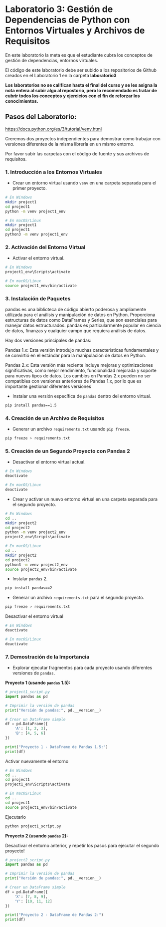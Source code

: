 # Laboratorio 3: Gestión de Dependencias de Python con Entornos Virtuales y Archivos de Requisitos

En este laboratorio la meta es que el estudiante cubra los conceptos de gestión de dependencias, entornos virtuales.

El código de este laboratorio debe ser subido a los repositorios de Github creados en el Laboratorio 1 en la carpeta **laboratorio3**

**Los laboratorios no se califican hasta el final del curso y se les asigna la nota entera al subir algo al repostorio, pero lo recomendado es tratar de cubrir todos los conceptos y ejercicios con el fin de reforzar los conocimientos.**

## Pasos del Laboratorio:

https://docs.python.org/es/3/tutorial/venv.html

Creremos dos proyectos independientes para demostrar como trabajar con versiones diferentes de la misma librería en un mismo entorno. 

Por favor subir las carpetas con el código de fuente y sus archivos de requisitos.

### 1. Introducción a los Entornos Virtuales
- Crear un entorno virtual usando `venv` en una carpeta separada para el primer proyecto.

```bash
# En Windows
mkdir project1
cd project1
python -m venv project1_env

# En macOS/Linux
mkdir project1
cd project1
python3 -m venv project1_env
```

### 2. Activación del Entorno Virtual
- Activar el entorno virtual.

```bash
# En Windows
project1_env\Scripts\activate

# En macOS/Linux
source project1_env/bin/activate
```

### 3. Instalación de Paquetes

pandas es una biblioteca de código abierto poderosa y ampliamente utilizada para el análisis y manipulación de datos en Python. Proporciona estructuras de datos como DataFrames y Series, que son esenciales para manejar datos estructurados. pandas es particularmente popular en ciencia de datos, finanzas y cualquier campo que requiera análisis de datos.

Hay dos versiones principales de pandas:

Pandas 1.x: Esta versión introdujo muchas características fundamentales y se convirtió en el estándar para la manipulación de datos en Python.

Pandas 2.x: Esta versión más reciente incluye mejoras y optimizaciones significativas, como mejor rendimiento, funcionalidad mejorada y soporte para nuevos tipos de datos. Los cambios en Pandas 2.x pueden no ser compatibles con versiones anteriores de Pandas 1.x, por lo que es importante gestionar diferentes versiones

- Instalar una versión específica de `pandas` dentro del entorno virtual.

```bash
pip install pandas==1.5
```

### 4. Creación de un Archivo de Requisitos
- Generar un archivo `requirements.txt` usando `pip freeze`.

```bash
pip freeze > requirements.txt
```

### 5. Creación de un Segundo Proyecto con Pandas 2
- Desactivar el entorno virtual actual.

```bash
# En Windows
deactivate

# En macOS/Linux
deactivate
```

- Crear y activar un nuevo entorno virtual en una carpeta separada para el segundo proyecto.

```bash
# En Windows
cd ..
mkdir project2
cd project2
python -m venv project2_env
project2_env\Scripts\activate

# En macOS/Linux
cd ..
mkdir project2
cd project2
python3 -m venv project2_env
source project2_env/bin/activate
```

- Instalar `pandas` 2.

```bash
pip install pandas==2
```

- Generar un archivo `requirements.txt` para el segundo proyecto.

```bash
pip freeze > requirements.txt
```

Desactivar el entorno virtual

```bash
# En Windows
deactivate

# En macOS/Linux
deactivate
```


### 7. Demostración de la Importancia
- Explorar ejecutar fragmentos para cada proyecto usando diferentes versiones de `pandas`.

**Proyecto 1 (usando `pandas` 1.5):**

```python
# project1_script.py
import pandas as pd

# Imprimir la versión de pandas
print("Versión de pandas:", pd.__version__)

# Crear un DataFrame simple
df = pd.DataFrame({
    'A': [1, 2, 3],
    'B': [4, 5, 6]
})

print("Proyecto 1 - DataFrame de Pandas 1.5:")
print(df)
```

Activar nuevamente el entorno

```bash
# En Windows
cd ..
cd project1
project1_env\Scripts\activate

# En macOS/Linux
cd ..
cd project1
source project1_env/bin/activate
```

Ejecutarlo

```bash
python project1_script.py
```

**Proyecto 2 (usando `pandas` 2):**

Desactivar el entorno anterior, y repetir los pasos para ejecutar el segundo proyecto!

```python
# project2_script.py
import pandas as pd

# Imprimir la versión de pandas
print("Versión de pandas:", pd.__version__)

# Crear un DataFrame simple
df = pd.DataFrame({
    'X': [7, 8, 9],
    'Y': [10, 11, 12]
})

print("Proyecto 2 - DataFrame de Pandas 2:")
print(df)
```
